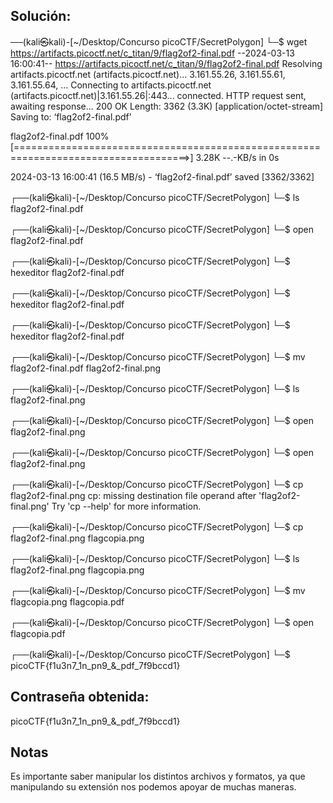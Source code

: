 ## Solución: 
──(kali㉿kali)-[~/Desktop/Concurso picoCTF/SecretPolygon]
└─$ wget https://artifacts.picoctf.net/c_titan/9/flag2of2-final.pdf
--2024-03-13 16:00:41--  https://artifacts.picoctf.net/c_titan/9/flag2of2-final.pdf
Resolving artifacts.picoctf.net (artifacts.picoctf.net)... 3.161.55.26, 3.161.55.61, 3.161.55.64, ...
Connecting to artifacts.picoctf.net (artifacts.picoctf.net)|3.161.55.26|:443... connected.
HTTP request sent, awaiting response... 200 OK
Length: 3362 (3.3K) [application/octet-stream]
Saving to: ‘flag2of2-final.pdf’

flag2of2-final.pdf                        100%[====================================================================================>]   3.28K  --.-KB/s    in 0s      

2024-03-13 16:00:41 (16.5 MB/s) - ‘flag2of2-final.pdf’ saved [3362/3362]

                                                                                                                                                                       
┌──(kali㉿kali)-[~/Desktop/Concurso picoCTF/SecretPolygon]
└─$ ls
flag2of2-final.pdf
                                                                                                                                                                       
┌──(kali㉿kali)-[~/Desktop/Concurso picoCTF/SecretPolygon]
└─$ open flag2of2-final.pdf 
                                                                                                                                                                       
┌──(kali㉿kali)-[~/Desktop/Concurso picoCTF/SecretPolygon]
└─$ hexeditor flag2of2-final.pdf 
                                                                                                                                                                       
┌──(kali㉿kali)-[~/Desktop/Concurso picoCTF/SecretPolygon]
└─$ hexeditor flag2of2-final.pdf
                                                                                                                                                                       
┌──(kali㉿kali)-[~/Desktop/Concurso picoCTF/SecretPolygon]
└─$ hexeditor flag2of2-final.pdf
                                                                                                                                                                       
┌──(kali㉿kali)-[~/Desktop/Concurso picoCTF/SecretPolygon]
└─$ mv flag2of2-final.pdf flag2of2-final.png 
                                                                                                                                                                       
┌──(kali㉿kali)-[~/Desktop/Concurso picoCTF/SecretPolygon]
└─$ ls
flag2of2-final.png
                                                                                                                                                                       
┌──(kali㉿kali)-[~/Desktop/Concurso picoCTF/SecretPolygon]
└─$ open flag2of2-final.png
                                                                                                                                                                       
┌──(kali㉿kali)-[~/Desktop/Concurso picoCTF/SecretPolygon]
└─$ open flag2of2-final.png
                                                                                                                                                                       
┌──(kali㉿kali)-[~/Desktop/Concurso picoCTF/SecretPolygon]
└─$ cp flag2of2-final.png 
cp: missing destination file operand after 'flag2of2-final.png'
Try 'cp --help' for more information.
                                                                                                                                                                       
┌──(kali㉿kali)-[~/Desktop/Concurso picoCTF/SecretPolygon]
└─$ cp flag2of2-final.png flagcopia.png
                                                                                                                                                                       
┌──(kali㉿kali)-[~/Desktop/Concurso picoCTF/SecretPolygon]
└─$ ls
flag2of2-final.png  flagcopia.png
                                                                                                                                                                       
┌──(kali㉿kali)-[~/Desktop/Concurso picoCTF/SecretPolygon]
└─$ mv flagcopia.png flagcopia.pdf          
                                                                                                                                                                       
┌──(kali㉿kali)-[~/Desktop/Concurso picoCTF/SecretPolygon]
└─$ open flagcopia.pdf     
                                                                                                                                                                       
┌──(kali㉿kali)-[~/Desktop/Concurso picoCTF/SecretPolygon]
└─$ 
picoCTF{f1u3n7_1n_pn9_&_pdf_7f9bccd1}
## Contraseña obtenida: 
picoCTF{f1u3n7_1n_pn9_&_pdf_7f9bccd1}

## Notas
Es importante saber manipular los distintos archivos y formatos, ya que manipulando su extensión nos podemos apoyar de muchas maneras. 


